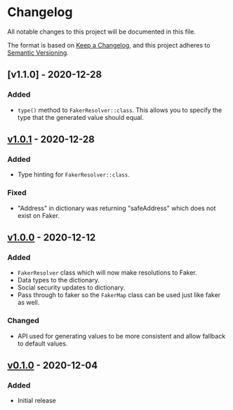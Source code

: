# Changelog
All notable changes to this project will be documented in this file.

The format is based on [Keep a Changelog](https://keepachangelog.com/en/1.0.0/),
and this project adheres to [Semantic Versioning](https://semver.org/spec/v2.0.0.html).

## [v1.1.0] - 2020-12-28
### Added
- `type()` method to `FakerResolver::class`. This allows you to specify the type that the generated value should equal.

## [v1.0.1] - 2020-12-28
### Added
- Type hinting for `FakerResolver::class`.

### Fixed
- "Address" in dictionary was returning "safeAddress" which does not exist on Faker.

## [v1.0.0] - 2020-12-12

### Added
- `FakerResolver` class which will now make resolutions to Faker.
- Data types to the dictionary.
- Social security updates to dictionary.
- Pass through to faker so the `FakerMap` class can be used just like faker as well.

### Changed
- API used for generating values to be more consistent and allow fallback to default values.

## [v0.1.0] - 2020-12-04
### Added
- Initial release

[v1.0.1]: https://github.com/Anteris-Dev/faker-map/compare/v1.0.1...v1.1.0
[v1.0.1]: https://github.com/Anteris-Dev/faker-map/compare/v1.0.0...v1.0.1
[v1.0.0]: https://github.com/Anteris-Dev/faker-map/compare/v0.1.0...v1.0.0
[v0.1.0]: https://github.com/Anteris-Dev/faker-map/releases/tag/v0.1.0

